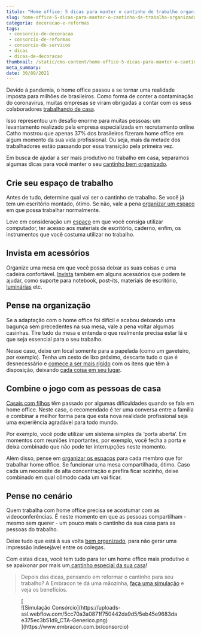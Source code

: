 ```yaml
---
titulo: "Home office: 5 dicas para manter o cantinho de trabalho organizado"
slug: home-office-5-dicas-para-manter-o-cantinho-de-trabalho-organizado
categoria: decoracao-e-reformas
tags:
 - consorcio-de-decoracao
 - consorcio-de-reformas
 - consorcio-de-servicos
 - dicas
 - dicas-de-decoracao
thumbnail: /static/cms-content/home-office-5-dicas-para-manter-o-cantinho-de-trabalho-organizado.jpg
meta_summary: 
date: 30/09/2021
---
```

Devido à pandemia, o home office passou a se tornar uma realidade imposta para milhões de brasileiros. Como forma de conter a contaminação do coronavírus, muitas empresas se viram obrigadas a contar com os seus colaboradores [trabalhando de casa](https://www.embracon.com.br/blog/habitos-de-consumo-antes-durante-e-pos-pandemia).

Isso representou um desafio enorme para muitas pessoas: um levantamento realizado pela empresa especializada em recrutamento online Catho mostrou que apenas 37% dos brasileiros fizeram home office em algum momento da sua vida profissional. Ou seja, mais da metade dos trabalhadores estão passando por essa transição pela primeira vez.

Em busca de ajudar a ser mais produtivo no trabalho em casa, separamos algumas dicas para você manter o seu [cantinho bem organizado](https://www.embracon.com.br/blog/6-ideias-criativas-para-decorar-gastando-pouco).

Crie seu espaço de trabalho
---------------------------

Antes de tudo, determine qual vai ser o cantinho de trabalho. Se você já tem um escritório montado, ótimo. Se não, vale a pena [organizar um espaço](https://www.embracon.com.br/blog/5-dicas-de-como-otimizar-espaco-em-ambientes-pequenos) em que possa trabalhar normalmente.

Leve em consideração um [espaço](https://www.embracon.com.br/blog/5-dicas-de-decoracao-de-sala-para-voce-fazer-hoje) em que você consiga utilizar computador, ter acesso aos materiais de escritório, caderno, enfim, os instrumentos que você costuma utilizar no trabalho.

Invista em acessórios
---------------------

Organize uma mesa em que você possa deixar as suas coisas e uma cadeira confortável. [Invista](https://www.embracon.com.br/blog/entenda-como-comecar-a-investir-mesmo-com-pouco-dinheiro) também em alguns acessórios que podem te ajudar, como suporte para notebook, post-its, materiais de escritório,[ luminárias](https://www.embracon.com.br/blog/por-que-os-pendentes-estao-em-alta-e-como-usa-los-na-decoracao-da-casa) etc.

Pense na organização
--------------------

Se a adaptação com o home office foi difícil e acabou deixando uma bagunça sem precedentes na sua mesa, vale a pena voltar algumas casinhas. Tire tudo da mesa e entenda o que realmente precisa estar lá e que seja essencial para o seu trabalho.

Nesse caso, deixe um local somente para a papelada (como um gaveteiro, por exemplo). Tenha um cesto de lixo próximo, descarte tudo o que é desnecessário e [comece a ser mais rígido](https://www.embracon.com.br/blog/4-aplicativos-de-financas-para-te-ajudar-a-economizar-mais-dinheiro) com os itens que têm à disposição, deixando [cada coisa em seu lugar](https://www.embracon.com.br/blog/estilos-de-decoracao-conheca-os-principais-e-identifique-o-seu).

Combine o jogo com as pessoas de casa
-------------------------------------

[Casais com filhos](https://www.embracon.com.br/blog/financas-da-familia-como-ensinar-os-filhos-a-economizar-dinheiro) têm passado por algumas dificuldades quando se fala em home office. Neste caso, o recomendado é ter uma conversa entre a família e combinar a melhor forma para que esta nova realidade profissional seja uma experiência agradável para todo mundo.

Por exemplo, você pode utilizar um sistema simples da ‘porta aberta’. Em momentos com reuniões importantes, por exemplo, você fecha a porta e deixa combinado que não pode ter interrupções neste momento.

Além disso, pense em [organizar os espaços](https://www.embracon.com.br/blog/armarios-planejados-como-usa-los-na-decoracao-e-quais-sao-as-vantagens) para cada membro que for trabalhar home office. Se funcionar uma mesa compartilhada, ótimo. Caso cada um necessite de alta concentração e prefira ficar sozinho, deixe combinado em qual cômodo cada um vai ficar.

Pense no cenário
----------------

Quem trabalha com home office precisa se acostumar com as videoconferências. É neste momento em que as pessoas compartilham - mesmo sem querer - um pouco mais o cantinho da sua casa para as pessoas do trabalho.

Deixe tudo que está à sua volta [bem organizado](https://www.embracon.com.br/blog/como-usar-prateleiras-na-decoracao-da-casa), para não gerar uma impressão indesejável entre os colegas.

Com estas dicas, você tem tudo para ter um home office mais produtivo e se apaixonar por mais um[ cantinho especial da sua casa](https://www.embracon.com.br/blog/quer-reformar-sua-casa-nos-temos-5-dicas-para-voce-se-inspirar)!

> Depois das dicas, pensando em reformar o cantinho para seu trabalho? A Embracon te dá uma mãozinha, [faça uma simulação](https://www.embracon.com.br/consorcio) e veja os benefícios.

<figure class="w-richtext-figure-type-image w-richtext-align-center">[<div>![Simulação Consórcio](https://uploads-ssl.webflow.com/5cc70a3a0871f750442da9d5/5eb45e9683dae375ec3b51d9_CTA-Generico.png)</div>](https://www.embracon.com.br/consorcio)</figure>
